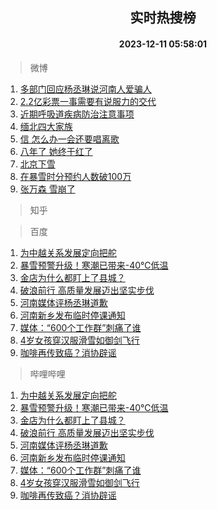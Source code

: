 <div align="center"><h2>实时热搜榜</h2><h4>2023-12-11 05:58:01</h4></div>

> 微博  

1. [多部门回应杨丞琳说河南人爱骗人](https://s.weibo.com/weibo?q=%23%E5%A4%9A%E9%83%A8%E9%97%A8%E5%9B%9E%E5%BA%94%E6%9D%A8%E4%B8%9E%E7%90%B3%E8%AF%B4%E6%B2%B3%E5%8D%97%E4%BA%BA%E7%88%B1%E9%AA%97%E4%BA%BA%23&t=31&band_rank=1&Refer=top)<br />
2. [2.2亿彩票一事需要有说服力的交代](https://s.weibo.com/weibo?q=%232.2%E4%BA%BF%E5%BD%A9%E7%A5%A8%E4%B8%80%E4%BA%8B%E9%9C%80%E8%A6%81%E6%9C%89%E8%AF%B4%E6%9C%8D%E5%8A%9B%E7%9A%84%E4%BA%A4%E4%BB%A3%23&t=31&band_rank=2&Refer=top)<br />
3. [近期呼吸道疾病防治注意事项](https://s.weibo.com/weibo?q=%23%E8%BF%91%E6%9C%9F%E5%91%BC%E5%90%B8%E9%81%93%E7%96%BE%E7%97%85%E9%98%B2%E6%B2%BB%E6%B3%A8%E6%84%8F%E4%BA%8B%E9%A1%B9%23&t=31&band_rank=3&Refer=top)<br />
4. [缅北四大家族](https://s.weibo.com/weibo?q=%E7%BC%85%E5%8C%97%E5%9B%9B%E5%A4%A7%E5%AE%B6%E6%97%8F&t=31&band_rank=4&Refer=top)<br />
5. [信 怎么办一会还要唱离歌](https://s.weibo.com/weibo?q=%E4%BF%A1%20%E6%80%8E%E4%B9%88%E5%8A%9E%E4%B8%80%E4%BC%9A%E8%BF%98%E8%A6%81%E5%94%B1%E7%A6%BB%E6%AD%8C&t=31&band_rank=5&Refer=top)<br />
6. [八年了 她终于红了](https://s.weibo.com/weibo?q=%E5%85%AB%E5%B9%B4%E4%BA%86%20%E5%A5%B9%E7%BB%88%E4%BA%8E%E7%BA%A2%E4%BA%86&t=31&band_rank=6&Refer=top)<br />
7. [北京下雪](https://s.weibo.com/weibo?q=%E5%8C%97%E4%BA%AC%E4%B8%8B%E9%9B%AA&t=31&band_rank=7&Refer=top)<br />
8. [在暴雪时分预约人数破100万](https://s.weibo.com/weibo?q=%23%E5%9C%A8%E6%9A%B4%E9%9B%AA%E6%97%B6%E5%88%86%E9%A2%84%E7%BA%A6%E4%BA%BA%E6%95%B0%E7%A0%B4100%E4%B8%87%23&t=31&band_rank=8&Refer=top)<br />
9. [张万森 雪崩了](https://s.weibo.com/weibo?q=%E5%BC%A0%E4%B8%87%E6%A3%AE%20%E9%9B%AA%E5%B4%A9%E4%BA%86&t=31&band_rank=9&Refer=top)<br />

> 知乎  


> 百度  

1. [为中越关系发展定向把舵](https://www.baidu.com/s?wd=%E4%B8%BA%E4%B8%AD%E8%B6%8A%E5%85%B3%E7%B3%BB%E5%8F%91%E5%B1%95%E5%AE%9A%E5%90%91%E6%8A%8A%E8%88%B5&sa=fyb_news&rsv_dl=fyb_news)<br />
2. [暴雪预警升级！寒潮已带来-40℃低温](https://www.baidu.com/s?wd=%E6%9A%B4%E9%9B%AA%E9%A2%84%E8%AD%A6%E5%8D%87%E7%BA%A7%EF%BC%81%E5%AF%92%E6%BD%AE%E5%B7%B2%E5%B8%A6%E6%9D%A5-40%E2%84%83%E4%BD%8E%E6%B8%A9&sa=fyb_news&rsv_dl=fyb_news)<br />
3. [金店为什么都盯上了县城？](https://www.baidu.com/s?wd=%E9%87%91%E5%BA%97%E4%B8%BA%E4%BB%80%E4%B9%88%E9%83%BD%E7%9B%AF%E4%B8%8A%E4%BA%86%E5%8E%BF%E5%9F%8E%EF%BC%9F&sa=fyb_news&rsv_dl=fyb_news)<br />
4. [破浪前行 高质量发展迈出坚实步伐](https://www.baidu.com/s?wd=%E7%A0%B4%E6%B5%AA%E5%89%8D%E8%A1%8C+%E9%AB%98%E8%B4%A8%E9%87%8F%E5%8F%91%E5%B1%95%E8%BF%88%E5%87%BA%E5%9D%9A%E5%AE%9E%E6%AD%A5%E4%BC%90&sa=fyb_news&rsv_dl=fyb_news)<br />
5. [河南媒体评杨丞琳道歉](https://www.baidu.com/s?wd=%E6%B2%B3%E5%8D%97%E5%AA%92%E4%BD%93%E8%AF%84%E6%9D%A8%E4%B8%9E%E7%90%B3%E9%81%93%E6%AD%89&sa=fyb_news&rsv_dl=fyb_news)<br />
6. [河南新乡发布临时停课通知](https://www.baidu.com/s?wd=%E6%B2%B3%E5%8D%97%E6%96%B0%E4%B9%A1%E5%8F%91%E5%B8%83%E4%B8%B4%E6%97%B6%E5%81%9C%E8%AF%BE%E9%80%9A%E7%9F%A5&sa=fyb_news&rsv_dl=fyb_news)<br />
7. [媒体：“600个工作群”刺痛了谁](https://www.baidu.com/s?wd=%E5%AA%92%E4%BD%93%EF%BC%9A%E2%80%9C600%E4%B8%AA%E5%B7%A5%E4%BD%9C%E7%BE%A4%E2%80%9D%E5%88%BA%E7%97%9B%E4%BA%86%E8%B0%81&sa=fyb_news&rsv_dl=fyb_news)<br />
8. [4岁女孩穿汉服滑雪如御剑飞行](https://www.baidu.com/s?wd=4%E5%B2%81%E5%A5%B3%E5%AD%A9%E7%A9%BF%E6%B1%89%E6%9C%8D%E6%BB%91%E9%9B%AA%E5%A6%82%E5%BE%A1%E5%89%91%E9%A3%9E%E8%A1%8C&sa=fyb_news&rsv_dl=fyb_news)<br />
9. [咖啡再传致癌？消协辟谣](https://www.baidu.com/s?wd=%E5%92%96%E5%95%A1%E5%86%8D%E4%BC%A0%E8%87%B4%E7%99%8C%EF%BC%9F%E6%B6%88%E5%8D%8F%E8%BE%9F%E8%B0%A3&sa=fyb_news&rsv_dl=fyb_news)<br />

> 哔哩哔哩  

1. [为中越关系发展定向把舵](https://www.baidu.com/s?wd=%E4%B8%BA%E4%B8%AD%E8%B6%8A%E5%85%B3%E7%B3%BB%E5%8F%91%E5%B1%95%E5%AE%9A%E5%90%91%E6%8A%8A%E8%88%B5&sa=fyb_news&rsv_dl=fyb_news)<br />
2. [暴雪预警升级！寒潮已带来-40℃低温](https://www.baidu.com/s?wd=%E6%9A%B4%E9%9B%AA%E9%A2%84%E8%AD%A6%E5%8D%87%E7%BA%A7%EF%BC%81%E5%AF%92%E6%BD%AE%E5%B7%B2%E5%B8%A6%E6%9D%A5-40%E2%84%83%E4%BD%8E%E6%B8%A9&sa=fyb_news&rsv_dl=fyb_news)<br />
3. [金店为什么都盯上了县城？](https://www.baidu.com/s?wd=%E9%87%91%E5%BA%97%E4%B8%BA%E4%BB%80%E4%B9%88%E9%83%BD%E7%9B%AF%E4%B8%8A%E4%BA%86%E5%8E%BF%E5%9F%8E%EF%BC%9F&sa=fyb_news&rsv_dl=fyb_news)<br />
4. [破浪前行 高质量发展迈出坚实步伐](https://www.baidu.com/s?wd=%E7%A0%B4%E6%B5%AA%E5%89%8D%E8%A1%8C+%E9%AB%98%E8%B4%A8%E9%87%8F%E5%8F%91%E5%B1%95%E8%BF%88%E5%87%BA%E5%9D%9A%E5%AE%9E%E6%AD%A5%E4%BC%90&sa=fyb_news&rsv_dl=fyb_news)<br />
5. [河南媒体评杨丞琳道歉](https://www.baidu.com/s?wd=%E6%B2%B3%E5%8D%97%E5%AA%92%E4%BD%93%E8%AF%84%E6%9D%A8%E4%B8%9E%E7%90%B3%E9%81%93%E6%AD%89&sa=fyb_news&rsv_dl=fyb_news)<br />
6. [河南新乡发布临时停课通知](https://www.baidu.com/s?wd=%E6%B2%B3%E5%8D%97%E6%96%B0%E4%B9%A1%E5%8F%91%E5%B8%83%E4%B8%B4%E6%97%B6%E5%81%9C%E8%AF%BE%E9%80%9A%E7%9F%A5&sa=fyb_news&rsv_dl=fyb_news)<br />
7. [媒体：“600个工作群”刺痛了谁](https://www.baidu.com/s?wd=%E5%AA%92%E4%BD%93%EF%BC%9A%E2%80%9C600%E4%B8%AA%E5%B7%A5%E4%BD%9C%E7%BE%A4%E2%80%9D%E5%88%BA%E7%97%9B%E4%BA%86%E8%B0%81&sa=fyb_news&rsv_dl=fyb_news)<br />
8. [4岁女孩穿汉服滑雪如御剑飞行](https://www.baidu.com/s?wd=4%E5%B2%81%E5%A5%B3%E5%AD%A9%E7%A9%BF%E6%B1%89%E6%9C%8D%E6%BB%91%E9%9B%AA%E5%A6%82%E5%BE%A1%E5%89%91%E9%A3%9E%E8%A1%8C&sa=fyb_news&rsv_dl=fyb_news)<br />
9. [咖啡再传致癌？消协辟谣](https://www.baidu.com/s?wd=%E5%92%96%E5%95%A1%E5%86%8D%E4%BC%A0%E8%87%B4%E7%99%8C%EF%BC%9F%E6%B6%88%E5%8D%8F%E8%BE%9F%E8%B0%A3&sa=fyb_news&rsv_dl=fyb_news)<br />
